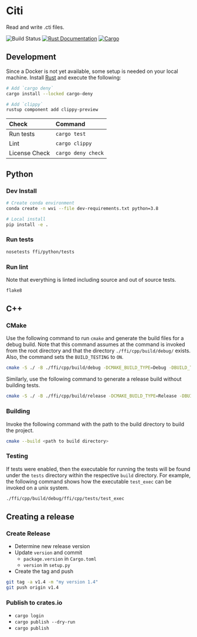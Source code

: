 # Citi
Read and write .cti files.

![Build Status](https://github.com/Wave-View-Imaging/citi/actions/workflows/ci.yml/badge.svg)
[![Rust Documentation](https://docs.rs/citi/badge.svg)](docs.rs/citi)
[![Cargo](https://img.shields.io/crates/d/citi)](https://crates.io/crates/citi/)

## Development
Since a Docker is not yet available, some setup is needed on your local machine.
Install [Rust](https://www.rust-lang.org/) and execute the following:
```bash
# Add `cargo deny`
cargo install --locked cargo-deny

# Add `clippy`
rustup component add clippy-preview
```

| Check         | Command            |
|:--------------|:-------------------|
| Run tests     | `cargo test`       |
| Lint          | `cargo clippy`     |
| License Check | `cargo deny check` |

## Python

### Dev Install
```bash
# Create conda environment
conda create -n wvi --file dev-requirements.txt python=3.8

# Local install
pip install -e .
```

### Run tests
```bash
nosetests ffi/python/tests
```

### Run lint
Note that everything is linted including source and out of source tests.
```bash
flake8
```

## C++

### CMake
Use the following command to run `cmake` and generate the build files for a debug build.
Note that this command assumes at the command is invoked from the root directory and that
the directory `./ffi/cpp/build/debug/` exists. Also, the command sets the `BUILD_TESTING`
to `ON`.
```bash
cmake -S ./ -B ./ffi/cpp/build/debug -DCMAKE_BUILD_TYPE=Debug -DBUILD_TESTING=ON
```

Similarly, use the following command to generate a release build without building tests.
```bash
cmake -S ./ -B ./ffi/cpp/build/release -DCMAKE_BUILD_TYPE=Release -DBUILD_TESTING=ON
```

### Building
Invoke the following command with the path to the build directory to build the project.
```bash
cmake --build <path to build directory>
```

### Testing
If tests were enabled, then the executable for running the tests will be found under the
`tests` directory within the respective `build` directory. For example, the following command
shows how the executable `test_exec` can be invoked on a unix system.
```bash
./ffi/cpp/build/debug/ffi/cpp/tests/test_exec
```

## Creating a release

### Create Release
- Determine new release version
- Update `version` and commit
  - `package.version` in `Cargo.toml`
  - `version` in `setup.py`
- Create the tag and push
```bash
git tag -a v1.4 -m "my version 1.4"
git push origin v1.4
```

### Publish to crates.io
- `cargo login`
- `cargo publish --dry-run`
- `cargo publish`

